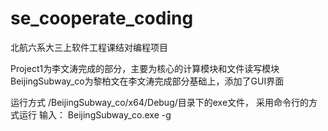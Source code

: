 # se_cooperate_coding
北航六系大三上软件工程课结对编程项目

Project1为李文涛完成的部分，主要为核心的计算模块和文件读写模块
BeijingSubway_co为黎柏文在李文涛完成部分基础上，添加了GUI界面

运行方式
/BeijingSubway_co/x64/Debug/目录下的exe文件， 采用命令行的方式运行
输入： BeijingSubway_co.exe -g
